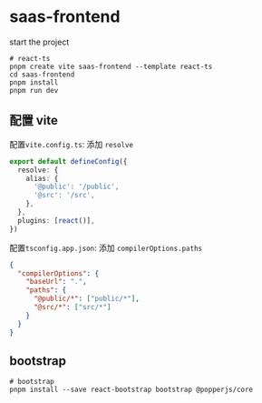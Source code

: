 # saas-frontend

start the project

```shell
# react-ts
pnpm create vite saas-frontend --template react-ts
cd saas-frontend
pnpm install
pnpm run dev
```

## 配置 vite

配置`vite.config.ts`: 添加 `resolve`

```ts
export default defineConfig({
  resolve: {
    alias: {
      '@public': '/public',
      '@src': '/src',
    },
  },
  plugins: [react()],
})

```

配置`tsconfig.app.json`: 添加 `compilerOptions.paths`

```json
{
  "compilerOptions": {
    "baseUrl": ".",
    "paths": {
      "@public/*": ["public/*"],
      "@src/*": ["src/*"]
    }
  }
}
```

## bootstrap

```shell
# bootstrap
pnpm install --save react-bootstrap bootstrap @popperjs/core
```
